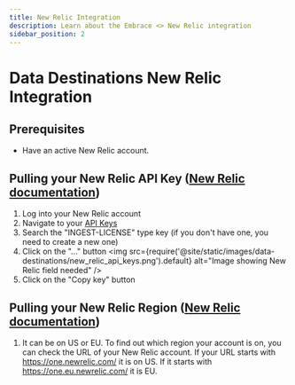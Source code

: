 ```yaml
---
title: New Relic Integration
description: Learn about the Embrace <> New Relic integration
sidebar_position: 2
---
```


# Data Destinations New Relic Integration

## Prerequisites

- Have an active New Relic account.


## Pulling your New Relic API Key ([New Relic documentation](https://docs.newrelic.com/docs/apis/intro-apis/new-relic-api-keys/#license-key))

1. Log into your New Relic account
2. Navigate to your [API Keys](https://one.newrelic.com/admin-portal/api-keys/home)
3. Search the "INGEST-LICENSE" type key (if you don't have one, you need to create a new one)
4. Click on the "..." button
<img src={require('@site/static/images/data-destinations/new_relic_api_keys.png').default} alt="Image showing New Relic field needed" />
5. Click on the "Copy key" button

## Pulling your New Relic Region ([New Relic documentation](https://docs.newrelic.com/docs/accounts/accounts-billing/account-setup/choose-your-data-center/))

1. It can be on US or EU. To find out which region your account is on, you can check the URL of your New Relic account. If your URL starts with https://one.newrelic.com/ it is on US. If it starts with https://one.eu.newrelic.com/ it is EU.
